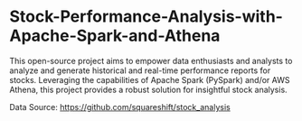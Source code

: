# Stock-Performance-Analysis-with-Apache-Spark-and-Athena
This open-source project aims to empower data enthusiasts and analysts to analyze and generate historical and real-time performance reports for stocks. Leveraging the capabilities of Apache Spark (PySpark) and/or AWS Athena, this project provides a robust solution for insightful stock analysis.

Data Source: https://github.com/squareshift/stock_analysis 